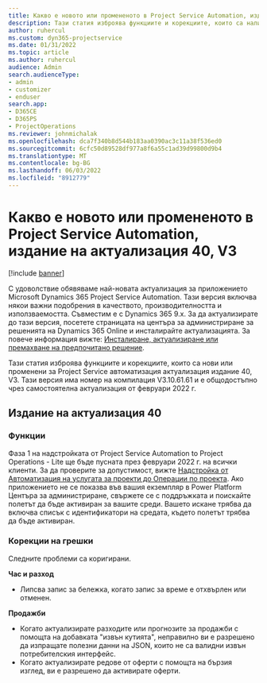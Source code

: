 ```yaml
---
title: Какво е новото или промененото в Project Service Automation, издание на актуализация 40, V3
description: Тази статия изброява функциите и корекциите, които са налични в Microsoft Dynamics 365 Project Service Automation актуализация издание 40, V3.
author: ruhercul
ms.custom: dyn365-projectservice
ms.date: 01/31/2022
ms.topic: article
ms.author: ruhercul
audience: Admin
search.audienceType:
- admin
- customizer
- enduser
search.app:
- D365CE
- D365PS
- ProjectOperations
ms.reviewer: johnmichalak
ms.openlocfilehash: dca7f340b8d544b183aa0390ac3c11a38f536ed0
ms.sourcegitcommit: 6cfc50d89528df977a8f6a55c1ad39d99800d9b4
ms.translationtype: MT
ms.contentlocale: bg-BG
ms.lasthandoff: 06/03/2022
ms.locfileid: "8912779"
---
```

# <a name="whats-new-or-changed-in-project-service-automation-update-release-40-v3"></a>Какво е новото или промененото в Project Service Automation, издание на актуализация 40, V3

[!include [banner](../includes/psa-now-project-operations.md)]

С удоволствие обявяваме най-новата актуализация за приложението Microsoft Dynamics 365 Project Service Automation. Тази версия включва някои важни подобрения в качеството, производителността и използваемостта. Съвместим е с Dynamics 365 9.x. За да актуализирате до тази версия, посетете страницата на центъра за администриране за решенията на Dynamics 365 Online и инсталирайте актуализацията. За повече информация вижте: [Инсталиране, актуализиране или премахване на предпочитано решение](/power-platform/admin/install-remove-preferred-solution).

Тази статия изброява функциите и корекциите, които са нови или променени за Project Service автоматизация актуализация издание 40, V3. Тази версия има номер на компилация V3.10.61.61 и е общодостъпно чрез самостоятелна актуализация от февруари 2022 г.

## <a name="update-release-40"></a>Издание на актуализация 40

### <a name="features"></a>Функции
Фаза 1 на надстройката от Project Service Automation to Project Operations - Lite ще бъде пусната през февруари 2022 г. на всички клиенти. За да проверите за допустимост, вижте [Надстройка от Автоматизация на услугата за проекти до Операции по проекта](upgrade-project-operations-non-stocked.md). Ако приложението не се показва във вашия екземпляр в Power Platform Центъра за администриране, свържете се с поддръжката и поискайте полетът да бъде активиран за вашите среди. Вашето искане трябва да включва списък с идентификатори на средата, където полетът трябва да бъде активиран.

### <a name="bug-fixes"></a>Корекции на грешки

Следните проблеми са коригирани.

**Час и разход**
- Липсва запис за бележка, когато запис за време е отхвърлен или отменен. 

**Продажби**

- Когато актуализирате разходите или прогнозите за продажби с помощта на добавката "извън кутията", неправилно ви е разрешено да изпращате полезни данни на JSON, които не са валидни извън потребителския интерфейс.
- Когато актуализирате редове от оферти с помощта на бързия изглед, ви е разрешено да активирате оферти.
